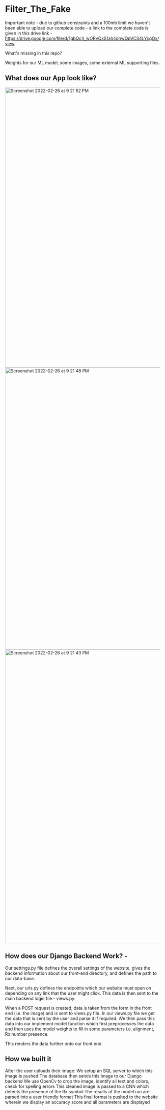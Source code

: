# Filter_The_Fake

Important note - due to github constraints and a 100mb limit we haven't been  able to upload our complete code - a link to the complete code is given in this drive link - https://drive.google.com/file/d/1gbQc4_wORvQxS1ah4dnwQpVCS4LYcgOx/view

What's missing in this repo? 

Weights for our ML model, some images, some external ML supporting files. 


## What does our App look like? 

<img width="911" alt="Screenshot 2022-02-26 at 9 21 52 PM" src="https://user-images.githubusercontent.com/34513460/155869354-5e37e044-b4fb-418d-bf25-1720e677a93f.png">


<img width="917" alt="Screenshot 2022-02-26 at 9 21 48 PM" src="https://user-images.githubusercontent.com/34513460/155869355-e0c476b4-3243-4036-b9f5-5c557c1c8e5c.png">

<img width="955" alt="Screenshot 2022-02-26 at 9 21 43 PM" src="https://user-images.githubusercontent.com/34513460/155869357-c93b4ed0-af2b-4c40-8568-19df7fe81848.png">


## How does our Django Backend Work? - 

Our settings.py file defines the overall settings of the website, gives the backend information about our front-end directory, and defines the path to our data-base. 

Next, our urls.py defines the endpoints which our website must open on depending on any link that the user might click. This data is then sent to the main backend logic file - views.py. 

When a POST request is created, data is taken from the form in the front end (i.e. the image) and is sent to views.py file. In our views.py file we get the data that is sent by the user and parse it if required. We then pass this data into our implement model function which first preprocesses the data and then uses the model weights to fill in some parameters i.e. alignment, Rx number presence. 

This renders the data further onto our front end.

## How we built it

After the user uploads their image:
We setup an SQL server to which this image is pushed
The database then sends this image to our Django backend
We use OpenCv to crop the image, identify all text and colors, check for spelling errors
This cleaned image is passed to a CNN which detects the presence of the Rx symbol
The results of the model run are parsed into a user friendly format
This final format is pushed to the website wherein we display an accuracy score and all parameters are displayed


